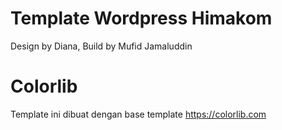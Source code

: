 # Template Wordpress Himakom

Design by Diana, Build by Mufid Jamaluddin

# Colorlib
Template ini dibuat dengan base template https://colorlib.com